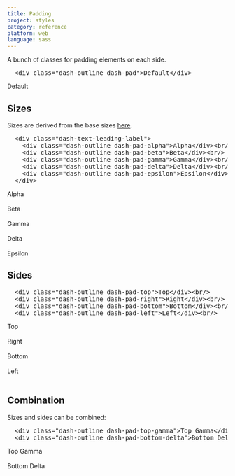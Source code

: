 ```yaml
---
title: Padding
project: styles
category: reference
platform: web
language: sass
---
```


<p>A bunch of classes for padding elements on each side.</p>

<pre class="dash-text-size-alpha">
  &lt;div class=&quot;dash-outline dash-pad&quot;&gt;Default&lt;/div&gt;</pre>

<div class="dash-outline dash-pad">Default</div>

<h2 id="sizes">Sizes</h2>

<p>
  Sizes are derived from the base sizes <a href="https://github.com/dashaudio/components/blob/v{{version}}/components/common/size.scss">here</a>.
</p>

<pre class="dash-text-size-alpha">
  &lt;div class=&quot;dash-text-leading-label&quot;&gt;
    &lt;div class=&quot;dash-outline dash-pad-alpha&quot;&gt;Alpha&lt;/div&gt;&lt;br/&gt;
    &lt;div class=&quot;dash-outline dash-pad-beta&quot;&gt;Beta&lt;/div&gt;&lt;br/&gt;
    &lt;div class=&quot;dash-outline dash-pad-gamma&quot;&gt;Gamma&lt;/div&gt;&lt;br/&gt;
    &lt;div class=&quot;dash-outline dash-pad-delta&quot;&gt;Delta&lt;/div&gt;&lt;br/&gt;
    &lt;div class=&quot;dash-outline dash-pad-epsilon&quot;&gt;Epsilon&lt;/div&gt;
  &lt;/div&gt;</pre>

<div class="dash-text-leading-label">
  <div class="dash-outline dash-pad-alpha">Alpha</div><br/>
  <div class="dash-outline dash-pad-beta">Beta</div><br/>
  <div class="dash-outline dash-pad-gamma">Gamma</div><br/>
  <div class="dash-outline dash-pad-delta">Delta</div><br/>
  <div class="dash-outline dash-pad-epsilon">Epsilon</div>
</div>

<h2 id="sides">Sides</h2>

<pre class="dash-text-size-alpha">
  &lt;div class=&quot;dash-outline dash-pad-top&quot;&gt;Top&lt;/div&gt;&lt;br/&gt;
  &lt;div class=&quot;dash-outline dash-pad-right&quot;&gt;Right&lt;/div&gt;&lt;br/&gt;
  &lt;div class=&quot;dash-outline dash-pad-bottom&quot;&gt;Bottom&lt;/div&gt;&lt;br/&gt;
  &lt;div class=&quot;dash-outline dash-pad-left&quot;&gt;Left&lt;/div&gt;&lt;br/&gt;</pre>

<div class="dash-outline dash-pad-top">Top</div><br/>
<div class="dash-outline dash-pad-right">Right</div><br/>
<div class="dash-outline dash-pad-bottom">Bottom</div><br/>
<div class="dash-outline dash-pad-left">Left</div><br/>

<h2 id="combination">Combination</h2>

<p>Sizes and sides can be combined:</p>

<pre class="dash-text-size-alpha">
  &lt;div class=&quot;dash-outline dash-pad-top-gamma&quot;&gt;Top Gamma&lt;/div&gt;&lt;br/&gt;
  &lt;div class=&quot;dash-outline dash-pad-bottom-delta&quot;&gt;Bottom Delta&lt;/div&gt;</pre>

<div class="dash-outline dash-pad-top-gamma">Top Gamma</div><br/>
<div class="dash-outline dash-pad-bottom-delta">Bottom Delta</div>
